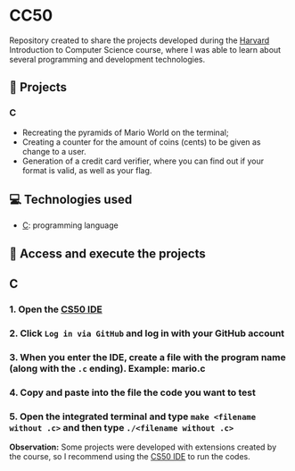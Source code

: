 # CC50
Repository created to share the projects developed during the [Harvard](https://www.harvard.edu/) Introduction to Computer Science course, where I was able to learn about several programming and development technologies.

## 🚧 Projects
### C
* Recreating the pyramids of Mario World on the terminal;
* Creating a counter for the amount of coins (cents) to be given as change to a user.
* Generation of a credit card verifier, where you can find out if your format is valid, as well as your flag.

## 💻 Technologies used 
* [C](https://learn.microsoft.com/pt-br/cpp/c-language/?view=msvc-170): programming language

## 📁 Access and execute the projects
## C
### 1. Open the [CS50 IDE](https://code.cs50.io/)
### 2. Click `Log in via GitHub` and log in with your GitHub account
### 3. When you enter the IDE, create a file with the program name (along with the `.c` ending). Example: mario.c
### 4. Copy and paste into the file the code you want to test
### 5. Open the integrated terminal and type `make <filename without .c>` and then type `./<filename without .c>`

**Observation:** Some projects were developed with extensions created by the course, so I recommend using the [CS50 IDE](https://code.cs50.io/) to run the codes.
